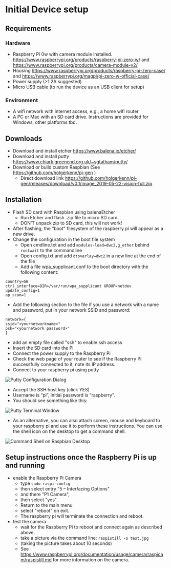 # Initial Device setup

## Requirements

### Hardware

* Raspberry Pi 0w with camera module installed. https://www.raspberrypi.org/products/raspberry-pi-zero-w/ and https://www.raspberrypi.org/products/camera-module-v2/  
* Housing https://www.raspberrypi.org/products/raspberry-pi-zero-case/ and https://www.raspberrypi.org/magpi/pi-zero-w-official-case/  
* Power supply (>1.2A suggested)
* Micro USB cable (to run the device as an USB client for setup)

### Environment

* A wifi network with internet access, e.g., a home wifi router 
* A PC or Mac with an SD card drive. Instructions are provided for Windows, other platforms tbd. 

## Downloads

* Download and install etcher https://www.balena.io/etcher/ 
* Download and install putty https://www.chiark.greenend.org.uk/~sgtatham/putty/  
* Download or build custom Raspbian (See https://github.com/holgerkenn/pi-gen )
  * Direct download link https://github.com/holgerkenn/pi-gen/releases/download/v0.1/image_2019-05-22-vision-full.zip

## Installation

* Flash SD card with Raspbian using balenaEtcher 
  * Run Etcher and flash .zip file to micro SD card. 
  * DON’T unpack zip to SD card, this will not work!
* After flashing, the “boot” filesystem of the raspberry pi will appear as a new drive. 
* Change the configuration in the boot file system
  * Open cmdline.txt and add `modules-load=dwc2,g_ether` behind `rootwait` to the commandline
  * Open config.txt and add `dtoverlay=dwc2` in a new line at the end of the file 
  * Add a file wpa_supplicant.conf to the boot directory with the following content: 
```
country=GB 
ctrl_interface=DIR=/var/run/wpa_supplicant GROUP=netdev 
update_config=1 
ap_scan=1 
```
  * Add the following section to the file if you use a network with a name and password, put in your network SSID and password: 
```
network={ 
ssid="<yournetworkname>" 
psk="<yournetwork password>" 
} 
```
* add an empty file called "ssh" to enable ssh access
* Insert the SD card into the Pi 
* Connect the power supply to the Raspberry Pi 
* Check the web page of your router to see if the Raspberry Pi successfully connected to it, note its IP address.
* Connect to your raspberry pi using putty 

![Putty Configuration Dialog](putty-config.png)

* Accept the SSH host key (click YES) 
* Username is “pi”, initial password is “raspberry”.  
* You should see something like this: 

![Putty Terminal Window](putty-terminal.png)

* As an alternative, you can also attach screen, mouse and keyboard to your raspberry pi and use it to perform these instructions. You can use the shell icon on the desktop to get a command shell.

![Command Shell on Raspbian Desktop](desktop-command-window.png)


## Setup instructions once the Raspberry Pi is up and running

* enable the Raspberry Pi Camera
  * type `sudo raspi-config`
  * then select entry "5 – Interfacing Options" 
  * and there "P1 Camera", 
  * then select "yes". 
  * Return to the main menu
  * select "reboot" on exit.
  * The raspberry pi will terminate the connection and reboot.
* test the camera
  * wait for the Raspberry Pi to reboot and connect again as described above.
  * take a picture via the command line: `raspistill -o test.jpg`
  * (taking the picture takes about 10 seconds)
  * See https://www.raspberrypi.org/documentation/usage/camera/raspicam/raspistill.md for more information on the camera. 
